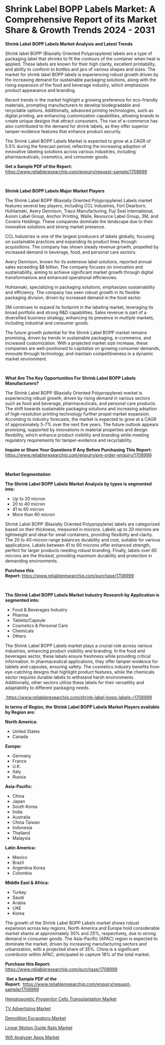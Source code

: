 <p><h1>Shrink Label BOPP Labels Market: A Comprehensive Report of its Market Share & Growth Trends 2024 - 2031</h1></p><p><strong>Shrink Label BOPP Labels Market Analysis and Latest Trends</strong></p>
<p><p>Shrink label BOPP (Biaxially Oriented Polypropylene) labels are a type of packaging label that shrinks to fit the contours of the container when heat is applied. These labels are known for their high clarity, excellent printability, and ability to conform to bottles and jars of various shapes and sizes. The market for shrink label BOPP labels is experiencing robust growth driven by the increasing demand for sustainable packaging solutions, along with the rising expansion of the food and beverage industry, which emphasizes product appearance and branding.</p><p>Recent trends in the market highlight a growing preference for eco-friendly materials, prompting manufacturers to develop biodegradable and recyclable options. Additionally, advanced printing technologies, such as digital printing, are enhancing customization capabilities, allowing brands to create unique designs that attract consumers. The rise of e-commerce has also contributed to the demand for shrink labels, as they offer superior tamper-evidence features that enhance product security. </p><p>The Shrink Label BOPP Labels Market is expected to grow at a CAGR of 5.5% during the forecast period, reflecting the increasing adoption of innovative labeling solutions across various industries, including pharmaceuticals, cosmetics, and consumer goods.</p></p>
<p><strong>Get a Sample PDF of the Report:&nbsp;</strong> <a href="https://www.reliableresearchiq.com/enquiry/request-sample/1708999?utm_campaign=1257&utm_medium=2&utm_source=Github&utm_content=ia&utm_term=21102024&utm_id=shrink-label-bopp-labels">https://www.reliableresearchiq.com/enquiry/request-sample/1708999</a></p>
<p>&nbsp;</p>
<p><strong>Shrink Label BOPP Labels Major Market Players</strong></p>
<p><p>The Shrink Label BOPP (Biaxially Oriented Polypropylene) Labels market features several key players, including CCL Industries, Fort Dearborn, Huhtamaki, Avery Dennison, Traco Manufacturing, Fuji Seal International, Axiom Label Group, Anchor Printing, Walle, Resource Label Group, 3M, and Coveris Holdings. These companies dominate the landscape due to their innovative solutions and strong market presence.</p><p>CCL Industries is one of the largest producers of labels globally, focusing on sustainable practices and expanding its product lines through acquisitions. The company has shown steady revenue growth, propelled by increased demand in beverage, food, and personal care sectors. </p><p>Avery Dennison, known for its extensive label solutions, reported annual sales exceeding $8 billion. The company focuses on innovation and sustainability, aiming to achieve significant market growth through digital transformations and enhanced operational efficiencies.</p><p>Huhtamaki, specializing in packaging solutions, emphasizes sustainability and efficiency. The company has seen robust growth in its flexible packaging division, driven by increased demand in the food sector. </p><p>3M continues to expand its footprint in the labeling market, leveraging its broad portfolio and strong R&D capabilities. Sales revenue is part of a diversified business strategy, enhancing its presence in multiple markets, including industrial and consumer goods.</p><p>The future growth potential for the Shrink Label BOPP market remains promising, driven by trends in sustainable packaging, e-commerce, and increased customization. With a projected market size increase, these companies are well-positioned to capitalize on growing consumer demands, innovate through technology, and maintain competitiveness in a dynamic market environment.</p></p>
<p>&nbsp;</p>
<p><strong>What Are The Key Opportunities For Shrink Label BOPP Labels Manufacturers?</strong></p>
<p><p>The Shrink Label BOPP (Biaxially Oriented Polypropylene) market is experiencing robust growth, driven by rising demand in various sectors such as food and beverage, pharmaceuticals, and personal care products. The shift towards sustainable packaging solutions and increasing adoption of high-resolution printing technology further propel market expansion. According to industry forecasts, the market is expected to grow at a CAGR of approximately 5-7% over the next five years. The future outlook appears promising, supported by innovations in material properties and design flexibility, which enhance product visibility and branding while meeting regulatory requirements for tamper-evidence and recyclability.</p></p>
<p><strong>Inquire or Share Your Questions If Any Before Purchasing This Report:</strong> <a href="https://www.reliableresearchiq.com/enquiry/pre-order-enquiry/1708999?utm_campaign=1257&utm_medium=2&utm_source=Github&utm_content=ia&utm_term=21102024&utm_id=shrink-label-bopp-labels">https://www.reliableresearchiq.com/enquiry/pre-order-enquiry/1708999</a></p>
<p>&nbsp;</p>
<p><strong>Market Segmentation</strong></p>
<p><strong>The Shrink Label BOPP Labels Market Analysis by types is segmented into:</strong></p>
<p><ul><li>Up to 20 micron</li><li>20 to 40 micron</li><li>41 to 60 micron</li><li>More than 60 micron</li></ul></p>
<p><p>Shrink Label BOPP (Biaxially Oriented Polypropylene) labels are categorized based on their thickness, measured in microns. Labels up to 20 microns are lightweight and ideal for small containers, providing flexibility and clarity. The 20 to 40-micron range balances durability and cost, suitable for various applications. Labels between 41 to 60 microns offer enhanced strength, perfect for larger products needing robust branding. Finally, labels over 60 microns are the thickest, providing maximum durability and protection in demanding environments.</p></p>
<p><strong>Purchase this Report:&nbsp;</strong><a href="https://www.reliableresearchiq.com/purchase/1708999?utm_campaign=1257&utm_medium=2&utm_source=Github&utm_content=ia&utm_term=21102024&utm_id=shrink-label-bopp-labels">https://www.reliableresearchiq.com/purchase/1708999</a></p>
<p>&nbsp;</p>
<p><strong>The Shrink Label BOPP Labels Market Industry Research by Application is segmented into:</strong></p>
<p><ul><li>Food & Beverages Industry</li><li>Pharma</li><li>Tablets/Capsule</li><li>Cosmetics & Personal Care</li><li>Chemicals</li><li>Others</li></ul></p>
<p><p>The Shrink Label BOPP Labels market plays a crucial role across various industries, enhancing product visibility and branding. In the food and beverages sector, these labels ensure freshness while providing critical information. In pharmaceutical applications, they offer tamper-evidence for tablets and capsules, ensuring safety. The cosmetics industry benefits from eye-catching designs that highlight product features, while the chemicals sector requires durable labels to withstand harsh environments. Additionally, other sectors utilize these labels for their versatility and adaptability to different packaging needs.</p></p>
<p><a href="https://www.reliableresearchiq.com/shrink-label-bopp-labels-r1708999?utm_campaign=1257&utm_medium=2&utm_source=Github&utm_content=ia&utm_term=21102024&utm_id=shrink-label-bopp-labels">&nbsp;https://www.reliableresearchiq.com/shrink-label-bopp-labels-r1708999</a></p>
<p><strong>In terms of Region, the Shrink Label BOPP Labels Market Players available by Region are:</strong></p>
<p>
    <p> <strong> North America: </strong>
        <ul>
            <li>United States</li>
            <li>Canada</li>
        </ul>
        </p> 
    <p> <strong> Europe: </strong>
        <ul>
            <li>Germany</li>
            <li>France</li>
            <li>U.K.</li>
            <li>Italy</li>
            <li>Russia</li>
        </ul>
        </p> 
    <p> <strong> Asia-Pacific: </strong>
        <ul>
            <li>China</li>
            <li>Japan</li>
            <li>South Korea</li>
            <li>India</li>
            <li>Australia</li>
            <li>China Taiwan</li>
            <li>Indonesia</li>
            <li>Thailand</li>
            <li>Malaysia</li>
        </ul>
        </p> 
    <p> <strong> Latin America: </strong>
        <ul>
            <li>Mexico</li>
            <li>Brazil</li>
            <li>Argentina Korea</li>
            <li>Colombia</li>
        </ul>
        </p> 
    <p> <strong> Middle East & Africa: </strong>
        <ul>
            <li>Turkey</li>
            <li>Saudi</li>
            <li>Arabia</li>
            <li>UAE</li>
            <li>Korea</li>
        </ul>
    </p>
    </p>
<p><p>The growth of the Shrink Label BOPP Labels market shows robust expansion across key regions. North America and Europe hold considerable market shares at approximately 30% and 25%, respectively, due to strong demand in consumer goods. The Asia-Pacific (APAC) region is expected to dominate the market, driven by increasing manufacturing sectors and urbanization, with a projected share of 35%. China is a significant contributor within APAC, anticipated to capture 18% of the total market.</p></p>
<p><strong>Purchase this Report: </strong><a href="https://www.reliableresearchiq.com/purchase/1708999?utm_campaign=1257&utm_medium=2&utm_source=Github&utm_content=ia&utm_term=21102024&utm_id=shrink-label-bopp-labels">https://www.reliableresearchiq.com/purchase/1708999</a></p>
<p>&nbsp;<strong>Get a Sample PDF of the Report:&nbsp;&nbsp;</strong><a href="https://www.reliableresearchiq.com/enquiry/request-sample/1708999?utm_campaign=1257&utm_medium=2&utm_source=Github&utm_content=ia&utm_term=21102024&utm_id=shrink-label-bopp-labels">https://www.reliableresearchiq.com/enquiry/request-sample/1708999</a></p>
<p><strong></strong></p>
<p><p><a href="https://github.com/sogusofer/Market-Research-Report-List-1/blob/main/hematopoietic-progenitor-cells-transplantation-market.md?utm_campaign=1257&utm_medium=2&utm_source=Github&utm_content=ia&utm_term=21102024&utm_id=shrink-label-bopp-labels">Hematopoietic Progenitor Cells Transplantation Market</a></p><p><a href="https://github.com/gabrielleq8bung/Market-Research-Report-List-1/blob/main/tv-advertising-market.md?utm_campaign=1257&utm_medium=2&utm_source=Github&utm_content=ia&utm_term=21102024&utm_id=shrink-label-bopp-labels">TV Advertising Market</a></p><p><a href="https://issuu.com/reportprime-2/docs/demolition-excavators-market-size-2_af21cd867a17a9?utm_campaign=1257&utm_medium=2&utm_source=Github&utm_content=ia&utm_term=21102024&utm_id=shrink-label-bopp-labels">Demolition Excavators Market</a></p><p><a href="https://issuu.com/reportprime-2/docs/linear-motion-guide-rails-market-si_807a565fb1b93c?utm_campaign=1257&utm_medium=2&utm_source=Github&utm_content=ia&utm_term=21102024&utm_id=shrink-label-bopp-labels">Linear Motion Guide Rails Market</a></p><p><a href="https://www.linkedin.com/pulse/wifi-analyzer-apps-market-overview-forecast-2024-2031-detailed-dhlsc?utm_campaign=1257&utm_medium=2&utm_source=Github&utm_content=ia&utm_term=21102024&utm_id=shrink-label-bopp-labels">Wifi Analyzer Apps Market</a></p></p>
